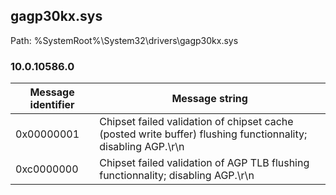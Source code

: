 ## gagp30kx.sys

Path: %SystemRoot%\System32\drivers\gagp30kx.sys

### 10.0.10586.0

Message identifier | Message string
--- | ---
0x00000001 | Chipset failed validation of chipset cache (posted write buffer) flushing functionnality; disabling AGP.\r\n
0xc0000000 | Chipset failed validation of AGP TLB flushing functionnality; disabling AGP.\r\n
